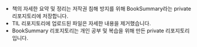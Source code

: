 - 책의 자세한 요약 및 정리는 저작권 침해 방지를 위해 BookSummary라는 private 리포지토리에 저장합니다.       
- TIL 리포지토리에 업로드된 파일은 자세한 내용을 제거했습니다.
- BookSummary 리포지토리는 개인 공부 및 복습을 위해 만든 private 리포지토리입니다.  

